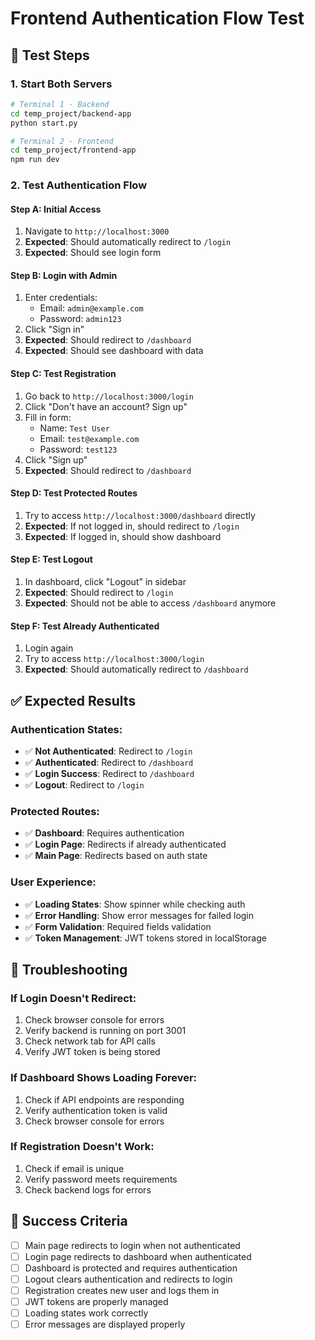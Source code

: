 # Frontend Authentication Flow Test

## 🧪 Test Steps

### 1. **Start Both Servers**

```bash
# Terminal 1 - Backend
cd temp_project/backend-app
python start.py

# Terminal 2 - Frontend
cd temp_project/frontend-app
npm run dev
```

### 2. **Test Authentication Flow**

#### **Step A: Initial Access**

1. Navigate to `http://localhost:3000`
2. **Expected**: Should automatically redirect to `/login`
3. **Expected**: Should see login form

#### **Step B: Login with Admin**

1. Enter credentials:
   - Email: `admin@example.com`
   - Password: `admin123`
2. Click "Sign in"
3. **Expected**: Should redirect to `/dashboard`
4. **Expected**: Should see dashboard with data

#### **Step C: Test Registration**

1. Go back to `http://localhost:3000/login`
2. Click "Don't have an account? Sign up"
3. Fill in form:
   - Name: `Test User`
   - Email: `test@example.com`
   - Password: `test123`
4. Click "Sign up"
5. **Expected**: Should redirect to `/dashboard`

#### **Step D: Test Protected Routes**

1. Try to access `http://localhost:3000/dashboard` directly
2. **Expected**: If not logged in, should redirect to `/login`
3. **Expected**: If logged in, should show dashboard

#### **Step E: Test Logout**

1. In dashboard, click "Logout" in sidebar
2. **Expected**: Should redirect to `/login`
3. **Expected**: Should not be able to access `/dashboard` anymore

#### **Step F: Test Already Authenticated**

1. Login again
2. Try to access `http://localhost:3000/login`
3. **Expected**: Should automatically redirect to `/dashboard`

## ✅ Expected Results

### **Authentication States:**

- ✅ **Not Authenticated**: Redirect to `/login`
- ✅ **Authenticated**: Redirect to `/dashboard`
- ✅ **Login Success**: Redirect to `/dashboard`
- ✅ **Logout**: Redirect to `/login`

### **Protected Routes:**

- ✅ **Dashboard**: Requires authentication
- ✅ **Login Page**: Redirects if already authenticated
- ✅ **Main Page**: Redirects based on auth state

### **User Experience:**

- ✅ **Loading States**: Show spinner while checking auth
- ✅ **Error Handling**: Show error messages for failed login
- ✅ **Form Validation**: Required fields validation
- ✅ **Token Management**: JWT tokens stored in localStorage

## 🔧 Troubleshooting

### **If Login Doesn't Redirect:**

1. Check browser console for errors
2. Verify backend is running on port 3001
3. Check network tab for API calls
4. Verify JWT token is being stored

### **If Dashboard Shows Loading Forever:**

1. Check if API endpoints are responding
2. Verify authentication token is valid
3. Check browser console for errors

### **If Registration Doesn't Work:**

1. Check if email is unique
2. Verify password meets requirements
3. Check backend logs for errors

## 🎯 Success Criteria

- [ ] Main page redirects to login when not authenticated
- [ ] Login page redirects to dashboard when authenticated
- [ ] Dashboard is protected and requires authentication
- [ ] Logout clears authentication and redirects to login
- [ ] Registration creates new user and logs them in
- [ ] JWT tokens are properly managed
- [ ] Loading states work correctly
- [ ] Error messages are displayed properly
